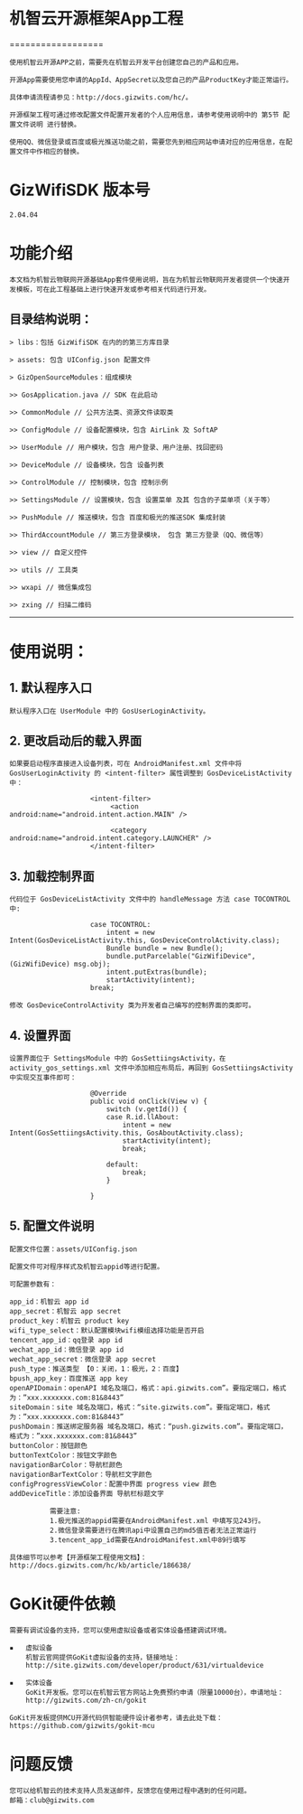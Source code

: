 # 机智云开源框架App工程
==================

    使用机智云开源APP之前，需要先在机智云开发平台创建您自己的产品和应用。

    开源App需要使用您申请的AppId、AppSecret以及您自己的产品ProductKey才能正常运行。

    具体申请流程请参见：http://docs.gizwits.com/hc/。

    开源框架工程可通过修改配置文件配置开发者的个人应用信息，请参考使用说明中的 第5节 配置文件说明 进行替换。

    使用QQ、微信登录或百度或极光推送功能之前，需要您先到相应网站申请对应的应用信息，在配置文件中作相应的替换。


# GizWifiSDK 版本号

    2.04.04

# 功能介绍

    本文档为机智云物联网开源基础App套件使用说明，旨在为机智云物联网开发者提供一个快速开发模板，可在此工程基础上进行快速开发或参考相关代码进行开发。

## 目录结构说明：

    > libs：包括 GizWifiSDK 在内的的第三方库目录

    > assets: 包含 UIConfig.json 配置文件

    > GizOpenSourceModules：组成模块

    >> GosApplication.java // SDK 在此启动

    >> CommonModule // 公共方法类、资源文件读取类 
    
    >> ConfigModule // 设备配置模块，包含 AirLink 及 SoftAP
    
    >> UserModule // 用户模块，包含 用户登录、用户注册、找回密码
    
    >> DeviceModule // 设备模块，包含 设备列表

    >> ControlModule // 控制模块，包含 控制示例
    
    >> SettingsModule // 设置模块，包含 设置菜单 及其 包含的子菜单项（关于等）

    >> PushModule // 推送模块，包含 百度和极光的推送SDK 集成封装

    >> ThirdAccountModule // 第三方登录模块， 包含 第三方登录（QQ、微信等）

    >> view // 自定义控件

    >> utils // 工具类

    >> wxapi // 微信集成包

    >> zxing // 扫描二维码


  
    
***

# 使用说明：

## 1. 默认程序入口

    默认程序入口在 UserModule 中的 GosUserLoginActivity。

## 2. 更改启动后的载入界面

    如果要启动程序直接进入设备列表，可在 AndroidManifest.xml 文件中将 GosUserLoginActivity 的 <intent-filter> 属性调整到 GosDeviceListActivity 中：

						<intent-filter>
							 <action android:name="android.intent.action.MAIN" />

							 <category android:name="android.intent.category.LAUNCHER" />
						</intent-filter>


## 3. 加载控制界面

    代码位于 GosDeviceListActivity 文件中的 handleMessage 方法 case TOCONTROL 中:

						case TOCONTROL:
							intent = new Intent(GosDeviceListActivity.this, GosDeviceControlActivity.class);
							Bundle bundle = new Bundle();
							bundle.putParcelable("GizWifiDevice", (GizWifiDevice) msg.obj);
							intent.putExtras(bundle);
							startActivity(intent);
						break;

    修改 GosDeviceControlActivity 类为开发者自己编写的控制界面的类即可。

## 4. 设置界面

    设置界面位于 SettingsModule 中的 GosSettiingsActivity，在 activity_gos_settings.xml 文件中添加相应布局后，再回到 GosSettiingsActivity 中实现交互事件即可：

						@Override
						public void onClick(View v) {
							switch (v.getId()) {
							case R.id.llAbout:
								intent = new Intent(GosSettiingsActivity.this, GosAboutActivity.class);
								startActivity(intent);
								break;

							default:
								break;
							}

						}

## 5. 配置文件说明

    配置文件位置：assets/UIConfig.json

    配置文件可对程序样式及机智云appid等进行配置。

    可配置参数有：

	app_id：机智云 app id
	app_secret：机智云 app secret
	product_key：机智云 product key
	wifi_type_select：默认配置模块wifi模组选择功能是否开启
	tencent_app_id：qq登录 app id
	wechat_app_id：微信登录 app id
	wechat_app_secret：微信登录 app secret
	push_type：推送类型 【0：关闭，1：极光，2：百度】
	bpush_app_key：百度推送 app key
	openAPIDomain：openAPI 域名及端口，格式：api.gizwits.com”。要指定端口，格式为：”xxx.xxxxxxx.com:81&8443”
	siteDomain：site 域名及端口，格式：“site.gizwits.com”。要指定端口，格式为：”xxx.xxxxxxx.com:81&8443”
	pushDomain：推送绑定服务器 域名及端口，格式：“push.gizwits.com”。要指定端口，格式为：”xxx.xxxxxxx.com:81&8443”
	buttonColor：按钮颜色
	buttonTextColor：按钮文字颜色
	navigationBarColor：导航栏颜色
	navigationBarTextColor：导航栏文字颜色
	configProgressViewColor：配置中界面 progress view 颜色
	addDeviceTitle：添加设备界面 导航栏标题文字
    
              需要注意:
              1.极光推送的appid需要在AndroidManifest.xml 中填写见243行。
              2.微信登录需要进行在腾讯api中设置自己的md5值否者无法正常运行
              3.tencent_app_id需要在AndroidManifest.xml中89行填写
    
    具体细节可以参考【开源框架工程使用文档】：http://docs.gizwits.com/hc/kb/article/186638/

# GoKit硬件依赖

    需要有调试设备的支持，您可以使用虚拟设备或者实体设备搭建调试环境。

    ▪	虚拟设备
        机智云官网提供GoKit虚拟设备的支持，链接地址：
        http://site.gizwits.com/developer/product/631/virtualdevice

    ▪	实体设备
        GoKit开发板。您可以在机智云官方网站上免费预约申请（限量10000台），申请地址：
        http://gizwits.com/zh-cn/gokit

    GoKit开发板提供MCU开源代码供智能硬件设计者参考，请去此处下载：https://github.com/gizwits/gokit-mcu


# 问题反馈

    您可以给机智云的技术支持人员发送邮件，反馈您在使用过程中遇到的任何问题。
    邮箱：club@gizwits.com
    

